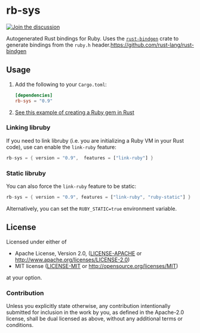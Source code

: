 # rb-sys

[![Join the discussion](https://img.shields.io/badge/slack-chat-blue.svg)](https://join.slack.com/t/oxidize-rb/shared_invite/zt-16zv5tqte-Vi7WfzxCesdo2TqF_RYBCw) 

Autogenerated Rust bindings for Ruby. Uses the [`rust-bindgen`](https://github.com/rust-lang/rust-bindgen) crate to generate bindings from the `ruby.h` header.https://github.com/rust-lang/rust-bindgen

## Usage

1. Add the following to your `Cargo.toml`:

   ```toml
   [dependencies]
   rb-sys = "0.9"
   ```

2. [See this example of creating a Ruby gem in Rust](./examples/rust_reverse)

### Linking libruby

If you need to link libruby (i.e. you are initializing a Ruby VM in your Rust code), use can enable the `link-ruby` feature:

```rust
rb-sys = { version = "0.9",  features = ["link-ruby"] }
```

### Static libruby

You can also force the `link-ruby` feature to be static:

```rust
rb-sys = { version = "0.9", features = ["link-ruby", "ruby-static"] }
```

Alternatively, you can set the `RUBY_STATIC=true` environment variable.

## License

Licensed under either of

 * Apache License, Version 2.0, ([LICENSE-APACHE](LICENSE-APACHE) or
   http://www.apache.org/licenses/LICENSE-2.0)
 * MIT license ([LICENSE-MIT](LICENSE-MIT) or
   http://opensource.org/licenses/MIT)

at your option.

### Contribution

Unless you explicitly state otherwise, any contribution intentionally submitted
for inclusion in the work by you, as defined in the Apache-2.0 license, shall be
dual licensed as above, without any additional terms or conditions.
